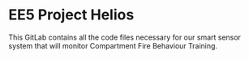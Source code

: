 # EE5 Project Helios

This GitLab contains all the code files necessary for our smart sensor system that will monitor Compartment Fire Behaviour Training.